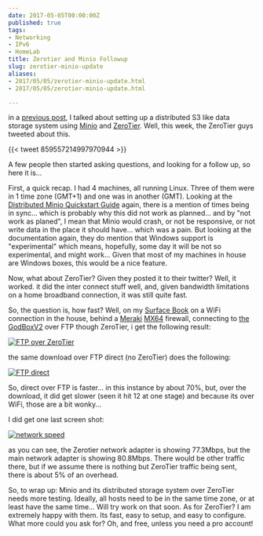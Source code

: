 ```yaml
---
date: 2017-05-05T00:00:00Z
published: true
tags:
- Networking
- IPv6
- HomeLab
title: Zerotier and Minio Followup
slug: zerotier-minio-update
aliases:
- 2017/05/05/zerotier-minio-update.html
- 2017/05/05/zerotier-minio-update.html

---
```

 

in a [previous post][1], I talked about setting up a distributed S3 like data storage system using [Minio][6] and [ZeroTier][7]. Well, this week, the ZeroTier guys tweeted about this.

{{< tweet 859557214997970944 >}}

A few people then started asking questions, and looking for a follow up, so here it is...

First, a quick recap. I had 4 machines, all running Linux. Three of them were in 1 time zone (GMT+1) and one was in another (GMT). Looking at the [Distributed Minio Quickstart Guide][4] again, there is a mention of times being in sync... which is probably why this did not work as planned... and by "not work as planed", I mean that Minio would crash, or not be responsive, or not write data in the place it should have... which was a pain. But looking at the documentation again, they do mention that Windows support is "experimental" which means, hopefully, some day it will be not so experimental, and might work... Given that most of my machines in house are Windows boxes, this would be a nice feature.

Now, what about ZeroTier? Given they posted it to their twitter? Well, it worked. it did the inter connect stuff well, and, given bandwidth limitations on a home broadband connection, it was still quite fast.

So, the question is, how fast? Well, on my [Surface Book][8] on a WiFi connection in the house, behind a [Meraki][2] [MX64][3] firewall, connecting to [the GodBoxV2][5] over FTP though ZeroTier, i get the following result:

[![FTP over ZeroTier](https://www.tiernanotoole.ie/post_images/2017/05/05/ftpdownload-zerotier-rs.png)](https://www.tiernanotoole.ie/post_images/2017/05/05/ftpdownload-zerotier.png)

the same download over FTP direct (no ZeroTier) does the following:

[![FTP direct](https://www.tiernanotoole.ie/post_images/2017/05/05/ftpdownload-direct-rs.png)](https://www.tiernanotoole.ie/post_images/2017/05/05/ftpdownload-direct.png)

So, direct over FTP is faster... in this instance by about 70%, but, over the download, it did get slower (seen it hit 12 at one stage) and because its over WiFi, those are a bit wonky... 

I did get one last screen shot:

[![network speed](https://www.tiernanotoole.ie/post_images/2017/05/05/networkseed-rs.png)](https://www.tiernanotoole.ie/post_images/2017/05/05/networkspeed.png)

as you can see, the Zerotier network adapter is showing 77.3Mbps, but the main network adapter is showing 80.8Mbps. There would be other traffic there, but if we assume there is nothing but ZeroTier traffic being sent, there is about 5% of an overhead. 

So, to wrap up: Minio and its distributed storage system over ZeroTier needs more testing. Ideally, all hosts need to be in the same time zone, or at least have the same time... Will try work on that soon. As for ZeroTier? I am extremely happy with them. Its fast, easy to setup, and easy to configure. What more could you ask for? Oh, and free, unless you need a pro account! 

[1]:https://www.tiernanotoole.ie/2017/01/19/distributed-s3-storage-minio-zerotier.html
[4]:https://docs.minio.io/docs/distributed-minio-quickstart-guide
[2]:http://www.meraki.com
[3]:https://meraki.cisco.com/products/appliances/mx64
[5]:https://www.tiernanotoole.ie/Computers/GodBoxV2.html
[6]:https://minio.io/
[7]:https://www.zerotier.com/
[8]:https://www.tiernanotoole.ie/Computers/surfacebook.html